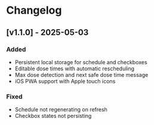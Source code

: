 # Changelog

## [v1.1.0] - 2025-05-03

### Added
- Persistent local storage for schedule and checkboxes
- Editable dose times with automatic rescheduling
- Max dose detection and next safe dose time message
- iOS PWA support with Apple touch icons

### Fixed
- Schedule not regenerating on refresh
- Checkbox states not persisting
